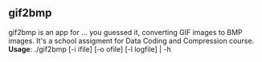 ## gif2bmp

gif2bmp is an app for ... you guessed it, converting GIF images to BMP images. It's a school assigment for Data Coding and Compression course.
**Usage**: ./gif2bmp [-i ifile] [-o ofile] [-l logfile] | -h
